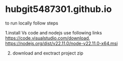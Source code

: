 # hubgit5487301.github.io

to run locally follow steps

1.install Vs code and nodejs use following links <a href="https://code.visualstudio.com/download">https://code.visualstudio.com/download</a>, <a href="https://nodejs.org/dist/v22.11.0/node-v22.11.0-x64.msi">https://nodejs.org/dist/v22.11.0/node-v22.11.0-x64.msi</a>
  
2. download and exctract project zip
